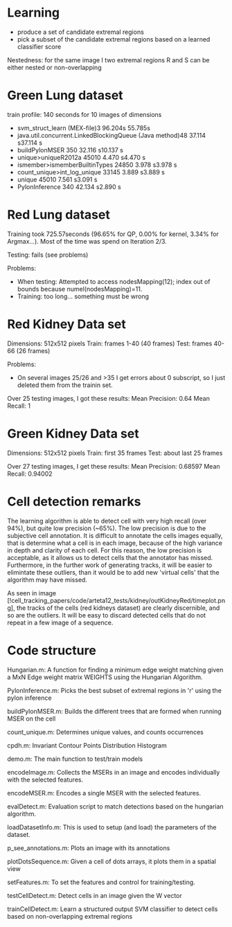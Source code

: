 Learning
===========

* produce a set of candidate extremal regions
* pick a subset of the candidate extremal regions based on a learned classifier score


Nestedness:
	for the same image I two extremal regions R and S can be either nested or non-overlapping


Green Lung dataset
================


train profile:
140 seconds for 10 images of dimensions

- svm_struct_learn (MEX-file)3 96.204s 55.785s
- java.util.concurrent.LinkedBlockingQueue (Java method)48 37.114 s37.114 s
- buildPylonMSER 350 32.116 s10.137 s
- unique>uniqueR2012a 45010 4.470 s4.470 s
- ismember>ismemberBuiltinTypes 24850 3.978 s3.978 s
- count_unique>int_log_unique 33145 3.889 s3.889 s
- unique 45010 7.561 s3.091 s
- PylonInference 340 42.134 s2.890 s


Red Lung dataset
==================
Training took 725.57seconds (96.65% for QP, 0.00% for kernel, 3.34% for Argmax...). Most of the time was spend on Iteration 2/3.

Testing: fails (see problems)

Problems:

 * When testing: Attempted to access nodesMapping(12); index out of bounds because numel(nodesMapping)=11.
 * Training: too long... something must be wrong


Red Kidney Data set
=================
Dimensions: 512x512 pixels
Train: frames 1-40 (40 frames)
Test:  frames 40-66 (26 frames)

Problems:

* On several images 25/26 and >35 I get errors about 0 subscript, so I just deleted them from the trainin set.

Over 25 testing images, I got these results:
Mean Precision: 0.64
Mean Recall: 1


Green Kidney Data set
=================
Dimensions: 512x512 pixels
Train: first 35 frames
Test:  about last 25 frames

Over 27 testing images, I get these results:
Mean Precision: 0.68597
Mean Recall: 0.94002


Cell detection remarks
=================

The learning algorithm is able to detect cell with very high recall (over 94%), but quite low precision (~65%). The low precision is due to the subjective cell annotation. It is difficult to annotate the cells images equally, that is determine what a cell is in each image, because of the high variance in depth and clarity of each cell. For this reason, the low precision is acceptable, as it allows us to detect cells that the annotator has missed. Furthermore, in the further work of generating tracks, it will be easier to elimintate these outliers, than it would be to add new 'virtual cells' that the algorithm may have missed.

As seen in image [!cell_tracking_papers/code/arteta12_tests/kidney/outKidneyRed/timeplot.png], the tracks of the cells (red kidneys dataset) are clearly discernible, and so are the outliers. It will be easy to discard detected cells that do not repeat in a few image of a sequence.

Code structure
================
Hungarian.m: A function for finding a minimum edge weight matching given a MxN Edge weight matrix WEIGHTS using the Hungarian Algorithm.

PylonInference.m: Picks the best subset of extremal regions in 'r' using the pylon inference

buildPylonMSER.m: Builds the different trees that are formed when running MSER on the cell

count_unique.m: Determines unique values, and counts occurrences

cpdh.m: Invariant Contour Points Distribution Histogram

demo.m: The main function to test/train models

encodeImage.m: Collects the MSERs in an image and encodes individually with the selected features.

encodeMSER.m: Encodes a single MSER with the selected features.

evalDetect.m: Evaluation script to match detections based on the hungarian algorithm.

loadDatasetInfo.m: This is used to setup (and load) the parameters of the dataset.

p_see_annotations.m: Plots an image with its annotations

plotDotsSequence.m: Given a cell of dots arrays, it plots them in a spatial view

setFeatures.m: To set the features and control for training/testing.

testCellDetect.m: Detect cells in an image given the W vector

trainCellDetect.m: Learn a structured output SVM classifier to detect cells based on non-overlapping extremal regions